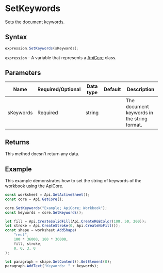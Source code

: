 # SetKeywords

Sets the document keywords.

## Syntax

```javascript
expression.SetKeywords(sKeywords);
```

`expression` - A variable that represents a [ApiCore](../ApiCore.md) class.

## Parameters

| **Name** | **Required/Optional** | **Data type** | **Default** | **Description** |
| ------------- | ------------- | ------------- | ------------- | ------------- |
| sKeywords | Required | string |  | The document keywords in the string format. |

## Returns

This method doesn't return any data.

## Example

This example demonstrates how to set the string of keywords of the workbook using the ApiCore.

```javascript editor-xlsx
const worksheet = Api.GetActiveSheet();
const core = Api.GetCore();

core.SetKeywords("Example; ApiCore; Workbook");
const keywords = core.GetKeywords();

let fill = Api.CreateSolidFill(Api.CreateRGBColor(100, 50, 200));
let stroke = Api.CreateStroke(0, Api.CreateNoFill());
const shape = worksheet.AddShape(
	"rect",
	100 * 36000, 100 * 36000,
	fill, stroke,
	0, 0, 3, 0
);

let paragraph = shape.GetContent().GetElement(0);
paragraph.AddText("Keywords: " + keywords);

```
